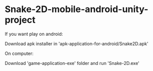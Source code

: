 # Snake-2D-mobile-android-unity-project

If you want play on android:

Download apk installer in 'apk-application-for-android/Snake2D.apk'

On computer:

Download 'game-application-exe' folder and run 'Snake-2D.exe'
